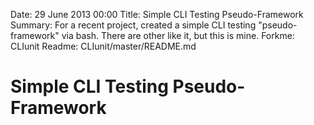 Date: 29 June 2013 00:00
Title: Simple CLI Testing Pseudo-Framework
Summary: For a recent project, created a simple CLI testing "pseudo-framework" via bash. There are other like it, but this is mine.
Forkme: CLIunit
Readme: CLIunit/master/README.md

# Simple CLI Testing Pseudo-Framework
